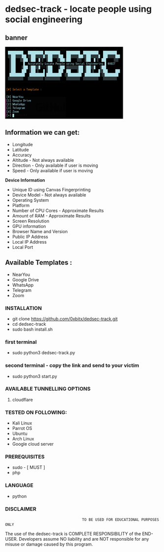 # dedsec-track - locate people using social engineering

## banner
![1](https://github.com/0xbitx/dedsec-track/blob/master/banner.png)

## Information we can get:
* Longitude
* Latitude
* Accuracy
* Altitude - Not always available
* Direction - Only available if user is moving
* Speed - Only available if user is moving

**Device Information**

* Unique ID using Canvas Fingerprinting
* Device Model - Not always available
* Operating System
* Platform
* Number of CPU Cores - Approximate Results
* Amount of RAM - Approximate Results
* Screen Resolution
* GPU information
* Browser Name and Version
* Public IP Address
* Local IP Address
* Local Port

## Available Templates : 
* NearYou
* Google Drive 
* WhatsApp
* Telegram
* Zoom 

### INSTALLATION
* git clone https://github.com/0xbitx/dedsec-track.git
* cd dedsec-track
* sudo bash install.sh

### first terminal 
* sudo python3 dedsec-track.py
### second terminal - copy the link and send to your victim
* sudo python3 start.py

### AVAILABLE TUNNELLING OPTIONS
1. cloudflare
### TESTED ON FOLLOWING:
* Kali Linux
* Parrot OS
* Ubuntu
* Arch Linux
* Google cloud server
### PREREQUISITES
* sudo - [ MUST ]
* php
### LANGUAGE 
* python

### DISCLAIMER
                                       TO BE USED FOR EDUCATIONAL PURPOSES ONLY

The use of the dedsec-track is COMPLETE RESPONSIBILITY of the END-USER. Developers assume NO liability and are NOT responsible for any misuse or damage caused by this program. 
